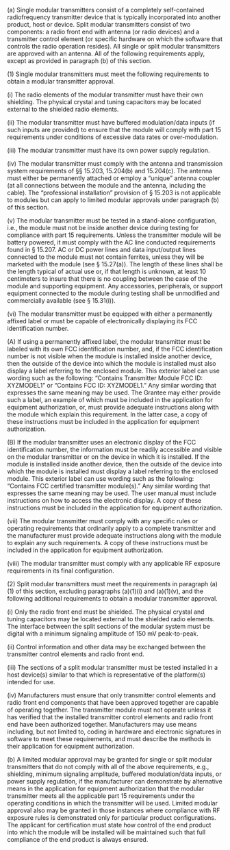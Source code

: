 (a) Single modular transmitters consist of a completely self-contained radiofrequency transmitter device that is typically incorporated into another product, host or device. Split modular transmitters consist of two components: a radio front end with antenna (or radio devices) and a transmitter control element (or specific hardware on which the software that controls the radio operation resides). All single or split modular transmitters are approved with an antenna. All of the following requirements apply, except as provided in paragraph (b) of this section.

(1) Single modular transmitters must meet the following requirements to obtain a modular transmitter approval.

(i) The radio elements of the modular transmitter must have their own shielding. The physical crystal and tuning capacitors may be located external to the shielded radio elements.

(ii) The modular transmitter must have buffered modulation/data inputs (if such inputs are provided) to ensure that the module will comply with part 15 requirements under conditions of excessive data rates or over-modulation.

(iii) The modular transmitter must have its own power supply regulation.

(iv) The modular transmitter must comply with the antenna and transmission system requirements of §§ 15.203, 15.204(b) and 15.204(c). The antenna must either be permanently attached or employ a “unique” antenna coupler (at all connections between the module and the antenna, including the cable). The “professional installation” provision of § 15.203 is not applicable to modules but can apply to limited modular approvals under paragraph (b) of this section.

(v) The modular transmitter must be tested in a stand-alone configuration, i.e., the module must not be inside another device during testing for compliance with part 15 requirements. Unless the transmitter module will be battery powered, it must comply with the AC line conducted requirements found in § 15.207. AC or DC power lines and data input/output lines connected to the module must not contain ferrites, unless they will be marketed with the module (see § 15.27(a)). The length of these lines shall be the length typical of actual use or, if that length is unknown, at least 10 centimeters to insure that there is no coupling between the case of the module and supporting equipment. Any accessories, peripherals, or support equipment connected to the module during testing shall be unmodified and commercially available (see § 15.31(i)).

(vi) The modular transmitter must be equipped with either a permanently affixed label or must be capable of electronically displaying its FCC identification number.

(A) If using a permanently affixed label, the modular transmitter must be labeled with its own FCC identification number, and, if the FCC identification number is not visible when the module is installed inside another device, then the outside of the device into which the module is installed must also display a label referring to the enclosed module. This exterior label can use wording such as the following: “Contains Transmitter Module FCC ID: XYZMODEL1” or “Contains FCC ID: XYZMODEL1.” Any similar wording that expresses the same meaning may be used. The Grantee may either provide such a label, an example of which must be included in the application for equipment authorization, or, must provide adequate instructions along with the module which explain this requirement. In the latter case, a copy of these instructions must be included in the application for equipment authorization.

(B) If the modular transmitter uses an electronic display of the FCC identification number, the information must be readily accessible and visible on the modular transmitter or on the device in which it is installed. If the module is installed inside another device, then the outside of the device into which the module is installed must display a label referring to the enclosed module. This exterior label can use wording such as the following: “Contains FCC certified transmitter module(s).” Any similar wording that expresses the same meaning may be used. The user manual must include instructions on how to access the electronic display. A copy of these instructions must be included in the application for equipment authorization.

(vii) The modular transmitter must comply with any specific rules or operating requirements that ordinarily apply to a complete transmitter and the manufacturer must provide adequate instructions along with the module to explain any such requirements. A copy of these instructions must be included in the application for equipment authorization.

(viii) The modular transmitter must comply with any applicable RF exposure requirements in its final configuration.

(2) Split modular transmitters must meet the requirements in paragraph (a)(1) of this section, excluding paragraphs (a)(1)(i) and (a)(1)(v), and the following additional requirements to obtain a modular transmitter approval.

(i) Only the radio front end must be shielded. The physical crystal and tuning capacitors may be located external to the shielded radio elements. The interface between the split sections of the modular system must be digital with a minimum signaling amplitude of 150 mV peak-to-peak.

(ii) Control information and other data may be exchanged between the transmitter control elements and radio front end.

(iii) The sections of a split modular transmitter must be tested installed in a host device(s) similar to that which is representative of the platform(s) intended for use.

(iv) Manufacturers must ensure that only transmitter control elements and radio front end components that have been approved together are capable of operating together. The transmitter module must not operate unless it has verified that the installed transmitter control elements and radio front end have been authorized together. Manufacturers may use means including, but not limited to, coding in hardware and electronic signatures in software to meet these requirements, and must describe the methods in their application for equipment authorization.

(b) A limited modular approval may be granted for single or split modular transmitters that do not comply with all of the above requirements, e.g., shielding, minimum signaling amplitude, buffered modulation/data inputs, or power supply regulation, if the manufacturer can demonstrate by alternative means in the application for equipment authorization that the modular transmitter meets all the applicable part 15 requirements under the operating conditions in which the transmitter will be used. Limited modular approval also may be granted in those instances where compliance with RF exposure rules is demonstrated only for particular product configurations. The applicant for certification must state how control of the end product into which the module will be installed will be maintained such that full compliance of the end product is always ensured.

